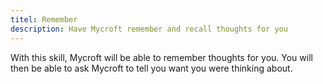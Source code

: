 ```yaml
---
titel: Remember
description: Have Mycroft remember and recall thoughts for you
---
```

With this skill, Mycroft will be able to remember thoughts for you. You will then be able to ask Mycroft to tell you want you were thinking about.

